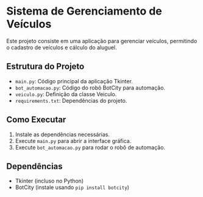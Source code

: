 # Sistema de Gerenciamento de Veículos

Este projeto consiste em uma aplicação para gerenciar veículos, permitindo o cadastro de veículos e cálculo do aluguel.

## Estrutura do Projeto

- `main.py`: Código principal da aplicação Tkinter.
- `bot_automacao.py`: Código do robô BotCity para automação.
- `veiculo.py`: Definição da classe Veiculo.
- `requirements.txt`: Dependências do projeto.

## Como Executar

1. Instale as dependências necessárias.
2. Execute `main.py` para abrir a interface gráfica.
3. Execute `bot_automacao.py` para rodar o robô de automação.

## Dependências

- Tkinter (incluso no Python)
- BotCity (instale usando `pip install botcity`)
